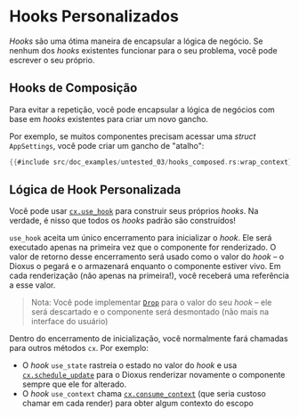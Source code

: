 # Hooks Personalizados

_Hooks_ são uma ótima maneira de encapsular a lógica de negócio. Se nenhum dos _hooks_ existentes funcionar para o seu problema, você pode escrever o seu próprio.

## Hooks de Composição

Para evitar a repetição, você pode encapsular a lógica de negócios com base em _hooks_ existentes para criar um novo gancho.

Por exemplo, se muitos componentes precisam acessar uma _struct_ `AppSettings`, você pode criar um gancho de "atalho":

```rust
{{#include src/doc_examples/untested_03/hooks_composed.rs:wrap_context}}
```

## Lógica de Hook Personalizada

Você pode usar [`cx.use_hook`](https://docs.rs/dioxus/latest/dioxus/prelude/struct.Scope.html#method.use_hook) para construir seus próprios _hooks_. Na verdade, é nisso que todos os _hooks_ padrão são construídos!

`use_hook` aceita um único encerramento para inicializar o _hook_. Ele será executado apenas na primeira vez que o componente for renderizado. O valor de retorno desse encerramento será usado como o valor do _hook_ – o Dioxus o pegará e o armazenará enquanto o componente estiver vivo. Em cada renderização (não apenas na primeira!), você receberá uma referência a esse valor.

> Nota: Você pode implementar [`Drop`](https://doc.rust-lang.org/std/ops/trait.Drop.html) para o valor do seu _hook_ – ele será descartado e o componente será desmontado (não mais na interface do usuário)

Dentro do encerramento de inicialização, você normalmente fará chamadas para outros métodos `cx`. Por exemplo:

- O _hook_ `use_state` rastreia o estado no valor do _hook_ e usa [`cx.schedule_update`](https://docs.rs/dioxus/latest/dioxus/prelude/struct.Scope.html#method.schedule_update) para o Dioxus renderizar novamente o componente sempre que ele for alterado.
- O _hook_ `use_context` chama [`cx.consume_context`](https://docs.rs/dioxus/latest/dioxus/prelude/struct.Scope.html#method.consume_context) (que seria custoso chamar em cada render) para obter algum contexto do escopo
